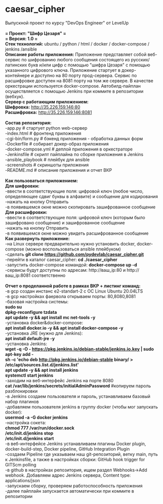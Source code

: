 # caesar_cipher
Выпускной проект по курсу "DevOps Engineer" от LevelUp <br><br>
<b>= Проект: "Шифр Цезаря" = <br></b> 
<b>= Версия: 1.0 = <br></b> 
<b>Стек технологий:</b> ubuntu / python / html / docker / docker-compose / jenkins /ansible <br> 
<b>Описание работы приложения:</b> Приложение представляет собой веб-сервис по шифрованию любого сообщения состоящего из русских/латинских букв и/или цифр с помощью "шифра Цезаря" с помощью указанного цифрового ключа. Приложение стартует в докер-контейнере и доступно на 80 порту прод-сервера. Cервис по расшифровке доступен на 8081 порту на том же сервере. В качестве оркестрации используется docker-compose. Автобилд-пайплан осуществляется с помощью Jenkins при коммите в репозитории (вебхук).<br>
<b>Cервер с работающим приложением:</b><br>
<b>Шифровка:</b> http://35.226.159.146:80 <br>
<b>Расшифровка:</b> http://35.226.159.146:8081 <br>
<br>
<b>Состав репозитория:</b><br>
-app.py # стартует python web-сервер <br>
-index.html # фронтенд приложения <br>
-cgi-bin/form.py # бэкенд приложения - обработка данных форм <br>
-Dockerfile # собирает докер-образ приложения <br>
-docker-compose.yml # деплой приложения в оркестраторе <br>
-Jenkinsfile # скрипт пайплайна по сборке приложения в Jenkins <br>
-ansible_playbook # плейбук для ansible <br>
-screenshots # скриншоты приложения <br>
-README.md # описание приложения и отчет ВКР <br>
<br>
<b>Как пользоваться приложением:</b><br>
<b>Для шифровки:</b><br>
-ввести в соответствующие поля: цифровой ключ (любое число, определяющее сдвиг буквы в алфавите) и сообщение для кодирования<br>
-нажать на кнопку Отправить<br>
-в появившемся окне можно скопировать зашифрованное сообщение<br>
<b>Для расшифровки:</b><br>
-ввести в соответствующие поля: цифровой ключ (которым было зашифровано сообщение) и зашифрованное сообщение<br>
-нажать на кнопку Отправить<br>
-в появившемся окне можно увидеть расшифрованное сообщение<br>
<b>Как развернуть приложение:</b><br>
-на Linux сервере предварительно нужно установить docker, docker-compose (можно воспользоваться ansible плейбуком) <br>
-сделать <b>git clone https://github.com/pydevlab/caesar_cipher.git</b> <br>
-перейти в каталог caesar_cipher: <b>cd ./caesar_cipher</b> <br>
-запустить docker-compose командой: <b>docker-compose up -d</b> <br>
-сервисы будут доступны по адресам: http://ваш_ip:80 и http://ваш_ip:8081 соответственно <br>
<br>
<b>Отчет о проделанной работе в рамках ВКР + листинг команд:</b><br>
-в gcp создан инстанс e2-standart-2 c ОС Linux Ubuntu 20.04LTS <br>
-в gcp настройках фаервола открываем порты: 80,8080,8081 <br>
-базовая настройка системы:<br>
<b>sudo su</b><br>
<b>dpkg-reconfigure tzdata</b><br>
<b>apt update -y && apt install mc net-tools -y </b><br> 
-установка docker&docker-compose:<br>
<b>apt install docker.io -y && apt install docker-compose -y</b></br>
-установка JRE (нужно для Jenkins):<br>
<b>apt install default-jre -y</b></br>
-установка Jenkins:<br>
<b>wget -q -O - https://pkg.jenkins.io/debian-stable/jenkins.io.key | sudo apt-key add - <br>
sh -c 'echo deb http://pkg.jenkins.io/debian-stable binary/ > /etc/apt/sources.list.d/jenkins.list' <br>
apt update -y && apt install jenkins <br>
systemctl start jenkins <br></b>
-заходим на веб-интерфейс Jenkins на порте 8080 <br>
<b>cat /var/lib/jenkins/secrets/initialAdminPassword</b> #копируем пароль разблокировки <br>
-в Jenkins создаем пользователя и пароль, устанавливаем базовый набор плагинов <br>
-добавляем пользователя jenkins в группу docker (чтобы мог запускать docker):<br>
<b>usermod -a -G docker jenkins</b><br>
-настройка сокета:<br>
<b>chmod 777 /var/run/docker.sock</b><br>
<b>/etc/init.d/jenkins stop <br>
/etc/init.d/jenkins start </b><br>
-в веб-интерфейсе Jenkins устанавливаем плагины Docker plugin, docker-build-step, Docker pipeline, GitHub Integration Plugin<br>
-создаем Pipeline где указываем наш git-репозиторий, ветку main, путь к Jenkinsfile, а также в настройках сборки: GitHub hook trigger for GITScm polling <br>
-в github в настройках репозитория, ищем раздел Webhooks->Add webhook. Добавляем адрес Jenkins сервера, Content type: applications/json <br>
-запускаем сборку, проверяем работоспособность приложения <br>
-далее пайплайн запускается автоматически при коммите в репозитории<br>
